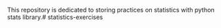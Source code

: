 This repository is dedicated to storing practices on statistics with python stats library.# statistics-exercises